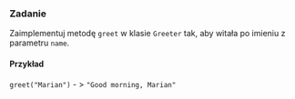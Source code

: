 ### Zadanie

Zaimplementuj metodę `greet` w klasie `Greeter` tak, 
aby witała po imieniu z parametru `name`. 

#### Przykład

`greet("Marian")` - > `"Good morning, Marian"`